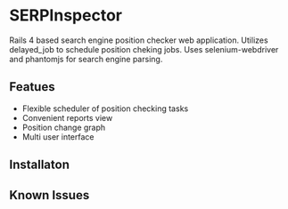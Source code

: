 SERPInspector
=============

Rails 4 based search engine position checker web application. 
Utilizes delayed_job to schedule position cheking jobs. 
Uses selenium-webdriver and phantomjs for search engine parsing.

Featues
-------------

- Flexible scheduler of position checking tasks
- Convenient reports view
- Position change graph
- Multi user interface

Installaton
-------------

Known Issues
-------------
